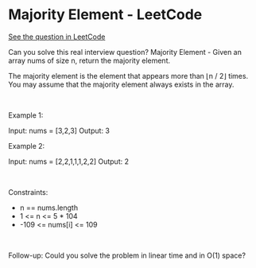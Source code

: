 # Majority Element - LeetCode
[See the question in LeetCode](https://leetcode.com/problems/majority-element/submissions/1551081073/?envType=study-plan-v2&envId=top-interview-150)

Can you solve this real interview question? Majority Element - Given an array nums of size n, return the majority element.

The majority element is the element that appears more than ⌊n / 2⌋ times. You may assume that the majority element always exists in the array.

 

Example 1:

Input: nums = [3,2,3]
Output: 3


Example 2:

Input: nums = [2,2,1,1,1,2,2]
Output: 2


 

Constraints:

 * n == nums.length
 * 1 <= n <= 5 * 104
 * -109 <= nums[i] <= 109

 

Follow-up: Could you solve the problem in linear time and in O(1) space?
